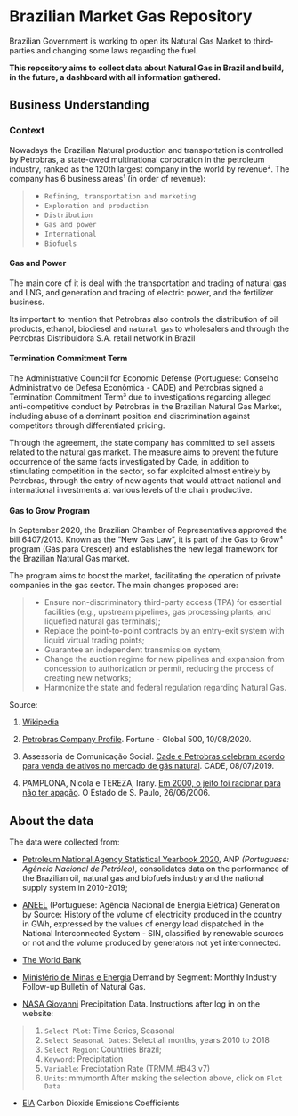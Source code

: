 # Brazilian Market Gas Repository

Brazilian Government is working to open its Natural Gas Market to third-parties and changing some laws regarding the fuel.

**This repository aims to collect data about Natural Gas in Brazil and build, in the future, a dashboard with all information gathered.**

## Business Understanding

### Context

Nowadays the Brazilian Natural production and transportation is controlled by Petrobras, a state-owed multinational corporation in the petroleum industry, ranked as the 120th largest company in the world by revenue². The company has 6 business areas¹ (in order of revenue):

> * `Refining, transportation and marketing`
> * `Exploration and production`
> * `Distribution`
> * `Gas and power`
> * `International`
> * `Biofuels`

#### Gas and Power

The main core of it is deal with the transportation and trading of natural gas and LNG, and generation and trading of electric power, and the fertilizer business.

Its important to mention that Petrobras also controls the distribution of oil products, ethanol, biodiesel and `natural gas` to wholesalers and through the Petrobras Distribuidora S.A. retail network in Brazil

#### Termination Commitment Term

The Administrative Council for Economic Defense (Portuguese: Conselho Administrativo de Defesa Econômica - CADE) and Petrobras signed a Termination Commitment Term³ due to investigations regarding alleged anti-competitive conduct by Petrobras in the Brazilian Natural Gas Market, including abuse of a dominant position and discrimination against competitors through differentiated pricing.

Through the agreement, the state company has committed to sell assets related to the natural gas market. The measure aims to prevent the future occurrence of the same facts investigated by Cade, in addition to stimulating competition in the sector, so far exploited almost entirely by Petrobras, through the entry of new agents that would attract national and international investments at various levels of the chain productive.

#### Gas to Grow Program

In September 2020, the Brazilian Chamber of Representatives approved the bill 6407/2013. Known as the “New Gas Law”, it is part of the Gas to Grow⁴ program (Gás para Crescer) and establishes the new legal framework for the Brazilian Natural Gas market.

The program aims to boost the market, facilitating the operation of private companies in the gas sector. The main changes proposed are:

> * Ensure non-discriminatory third-party access (TPA) for essential facilities (e.g., upstream pipelines, gas processing plants, and liquefied natural gas terminals);
> * Replace the point-to-point contracts by an entry-exit system with liquid virtual trading points;
> * Guarantee an independent transmission system;
> * Change the auction regime for new pipelines and expansion from concession to authorization or permit, reducing the process of creating new networks;
> * Harmonize the state and federal regulation regarding Natural Gas.

Source:

1. [Wikipedia](https://en.wikipedia.org/wiki/Petrobras)

2. [Petrobras Company Profile](https://fortune.com/company/petrobras/global500/). Fortune - Global 500, 10/08/2020.

3. Assessoria de Comunicação Social. [Cade e Petrobras celebram acordo para venda de ativos no mercado de gás natural](http://www.cade.gov.br/noticias/cade-e-petrobras-celebram-acordo-para-venda-de-ativos-no-mercado-de-gas-natural). CADE, 08/07/2019.

4. PAMPLONA, Nicola e TEREZA, Irany. [Em 2000, o jeito foi racionar para não ter apagão](https://web.archive.org/web/20110524011155/http://www.eletrosul.gov.br/gdi/gdi/cl_pesquisa.php?pg=cl_abre&cd=mlndef4~BPhd). O Estado de S. Paulo, 26/06/2006.

## About the data

The data were collected from:

* [Petroleum National Agency Statistical Yearbook 2020](http://www.anp.gov.br/publicacoes/anuario-estatistico/anuario-estatistico-2020), ANP *(Portuguese: Agência Nacional de Petróleo)*, consolidates data on the performance of the Brazilian oil, natural gas and biofuels industry and the national supply system in 2010-2019;

* [ANEEL](https://www.aneel.gov.br/dados/geracao) (Portuguese: Agência Nacional de Energia Elétrica) Generation by Source: 
History of the volume of electricity produced in the country in GWh, expressed by the values of energy load dispatched in the National Interconnected System - SIN, classified by renewable sources or not and the volume produced by generators not yet interconnected.

* [The World Bank](https://data.worldbank.org/country/brazil)
  
* [Ministério de Minas e Energia](http://www.mme.gov.br/documents/36216/1119340/06+-+Boletim+Mensal+de+Acompanhamento+da+Ind%C3%BAstria+de+G%C3%A1s+Natural+Junho+2020/4ecd27ca-bd64-bfa7-3510-03799045f87f) Demand by Segment: Monthly Industry Follow-up Bulletin of Natural Gas.

* [NASA Giovanni](https://giovanni.gsfc.nasa.gov/giovanni/) Precipitation Data. Instructions after log in on the website:


> 1. `Select Plot`: Time Series, Seasonal
> 2. `Select Seasonal Dates`: Select all months, years 2010 to 2018
> 3. `Select Region`: Countries Brazil;
> 4. `Keyword`: Precipitation
> 5. `Variable`: Preciptation Rate (TRMM_#B43 v7)
> 6. `Units`: mm/month
> After making the selection above, click on `Plot Data`
* [EIA](https://www.eia.gov/environment/emissions/co2_vol_mass.php) Carbon Dioxide Emissions Coefficients